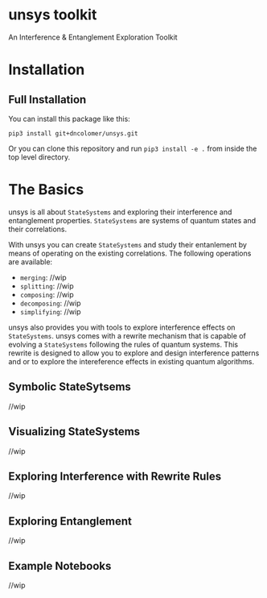 # unsys toolkit
An Interference & Entanglement Exploration Toolkit

# Installation

## Full Installation

You can install this package like this:

```shell
pip3 install git+dncolomer/unsys.git
```

Or you can clone this repository and run `pip3 install -e .` from inside the top level directory.

# The Basics

unsys is all about `StateSystems` and exploring their interference and entanglement properties. `StateSystems` are systems of quantum states and their correlations.

With unsys you can create `StateSystems` and study their entanlement by means of operating on the existing correlations. The following operations are available:

- `merging`: //wip
- `splitting`: //wip
- `composing`: //wip
- `decomposing`: //wip
- `simplifying`: //wip

unsys also provides you with tools to explore interference effects on `StateSystems`. unsys comes with a rewrite mechanism that is capable of evolving a `StateSystems` following the rules of quantum systems. This rewrite is designed to allow you to explore and design interference patterns and or to explore the intereference effects in existing quantum algorithms.

## Symbolic StateSytsems

//wip

## Visualizing StateSystems

//wip

## Exploring Interference with Rewrite Rules

//wip

## Exploring Entanglement

//wip

## Example Notebooks

//wip